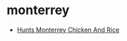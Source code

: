 # monterrey

 * [Hunts Monterrey Chicken And Rice](../../index/h/hunts-monterrey-chicken-and-rice.json)
